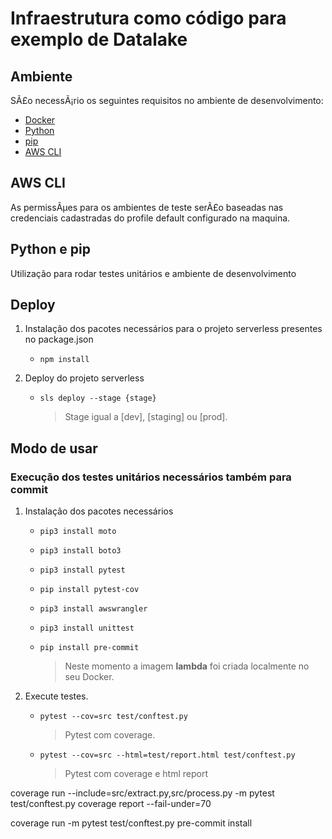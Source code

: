 # Infraestrutura como código para exemplo de Datalake

## Ambiente

SÃ£o necessÃ¡rio os seguintes requisitos no ambiente de desenvolvimento:
- [Docker](https://docs.docker.com/get-docker/)
- [Python](https://www.python.org/)
- [pip](https://pt.wikipedia.org/wiki/Pip_(gerenciador_de_pacotes))
- [AWS CLI](https://aws.amazon.com/pt/cli/)

## AWS CLI

As permissÃµes para os ambientes de teste serÃ£o baseadas nas credenciais cadastradas do profile default configurado na maquina.

## Python e pip

Utilização para rodar testes unitários e ambiente de desenvolvimento

## Deploy
1. Instalação dos pacotes necessários para o projeto serverless presentes no package.json
    - `npm install`

2. Deploy do projeto serverless
    - `sls deploy --stage {stage}`
        > Stage igual a [dev], [staging] ou [prod].

## Modo de usar  

### Execução dos testes unitários necessários também para commit

1. Instalação dos pacotes necessários
    - `pip3 install moto`
    - `pip3 install boto3`
    - `pip3 install pytest`
    - `pip install pytest-cov`
    - `pip3 install awswrangler`
    - `pip3 install unittest`
    - `pip install pre-commit`

        > Neste momento a imagem **lambda** foi criada localmente no seu Docker.  

2. Execute testes. 
    - `pytest --cov=src test/conftest.py  `
        > Pytest com coverage.
    - `pytest --cov=src --html=test/report.html test/conftest.py`
        > Pytest com coverage e html report
    

coverage run --include=src/extract.py,src/process.py -m pytest test/conftest.py
coverage report --fail-under=70

coverage run -m pytest test/conftest.py
pre-commit install